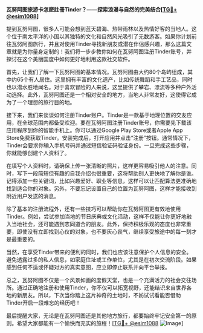 **瓦努阿图旅游卡怎麽註冊Tinder？——探索浪漫与自然的完美结合[[TG💪+ @esim1088](https://t.me/s/esim1088)]**

提到瓦努阿图，很多人可能会想到蓝天碧海、热带雨林以及热情好客的当地人。这个位于南太平洋的小国以其独特的文化和自然风光吸引了无数游客。如果你计划前往瓦努阿图旅行，并且对使用Tinder寻找新朋友或潜在伴侣感兴趣，那么这篇文章就是为你量身定制的！我们将一步步教你如何在瓦努阿图注册Tinder账号，并探讨在这个美丽国度中如何更好地利用这款社交软件。

首先，让我们了解一下瓦努阿图的基本情况。瓦努阿图由大约80个岛屿组成，其中约65个有人居住。这里拥有丰富的文化遗产，比如传统舞蹈和手工艺品，同时也以潜水胜地闻名。对于喜欢冒险的人来说，这里提供了攀岩、漂流等多种户外活动选择。此外，瓦努阿图还是一个相对安全的地方，当地人非常友好，这使得它成为了一个理想的旅行目的地。

接下来，我们来谈谈如何注册Tinder账户。Tinder是一款基于地理位置的交友应用，在全球范围内都备受欢迎。要在瓦努阿图注册Tinder账号，你需要先下载该应用程序到你的智能手机上。你可以通过Google Play Store或者Apple App Store免费获取Tinder。安装完成后，打开应用并点击“注册”按钮。通常情况下，Tinder会要求你输入手机号码并通过短信验证码验证身份。一旦完成这些步骤，你就能够创建个人资料了。

在填写个人资料时，请确保上传一张清晰的照片，这样更容易吸引他人的注意。同时，写下一段简短但有趣的自我介绍也很重要，这将帮助别人更快地了解你是谁。记得添加一些关键词，比如兴趣爱好、职业等信息，这样可以让匹配算法更准确地找到适合你的对象。另外，不要忘记设置自己的位置为瓦努阿图，这样才能接收到附近用户发送的消息。

除了基本的注册流程外，还有一些技巧可以帮助你在瓦努阿图更有效地使用Tinder。例如，尝试参加当地的节日庆典或文化活动，这样不仅能让你更好地融入当地社会，还可能遇到志同道合的朋友。此外，保持积极乐观的态度也非常重要，即使没有立即找到心仪的对象，也不要灰心丧气，继续享受旅途中的每一刻才是最重要的。

当然，在享受Tinder带来的便利的同时，我们也应该注意保护个人信息的安全。避免透露过多的私人信息，如家庭住址或工作单位，尤其是在初次交流阶段。如果感到任何不适或怀疑对方的真实意图，应立即停止联系并向平台举报。

总之，瓦努阿图不仅是一个风景如画的度假天堂，也是一个充满活力的社会交往场所。通过正确地注册和使用Tinder，你不仅可以拓宽视野，还能结识来自世界各地的新朋友。所以，下次当你踏上这片神奇的土地时，不妨试试看能否借助Tinder开启一段难忘的经历吧！

最后提醒大家，无论是在瓦努阿图还是其他地方旅行，都要始终牢记安全第一的原则。希望大家都能有一个愉快而充实的旅程！[[TG💪+ @esim1088](https://t.me/s/esim1088) ![Image](https://i.postimg.cc/4NQfJmqS/Snipaste-2025-05-13-00-14-12.png)]